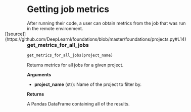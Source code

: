 <h1>Getting job metrics</h1>
After running their code, a user can obtain metrics from the job that was run in the remote environment.
<span style="float:right;">[[source]](https://github.com/DeepLearnI/foundations/blob/master/foundations/projects.py#L14)</span>

### get_metrics_for_all_jobs


```python
get_metrics_for_all_jobs(project_name)
```



Returns metrics for all jobs for a given project.

__Arguments__

- __project_name__ (str): Name of the project to filter by.

__Returns__

A Pandas DataFrame containing all of the results.

